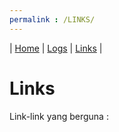 ```yaml
---
permalink : /LINKS/
---
```

| [Home](index.md) | [Logs](TXT/mylog.txt) | [Links](.) |

# Links
Link-link yang berguna :
